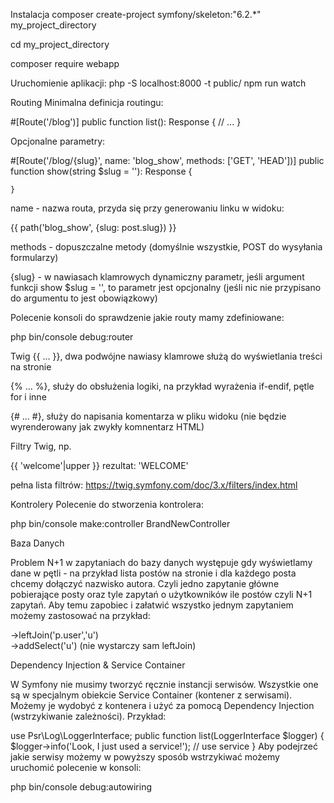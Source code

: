

Instalacja
composer create-project symfony/skeleton:"6.2.*" my_project_directory

cd my_project_directory

composer require webapp


Uruchomienie aplikacji: 
php -S localhost:8000 -t public/
npm run watch




Routing
Minimalna definicja routingu:

#[Route('/blog')]
    public function list(): Response
    {
        // ...
    }
   

Opcjonalne parametry:

#[Route('/blog/{slug}', name: 'blog_show', methods: ['GET', 'HEAD'])]
    public function show(string $slug = ''): Response
    {
        
    }
 

name - nazwa routa, przyda się przy generowaniu linku w widoku:

{{ path('blog_show', {slug: post.slug}) }}

methods - dopuszczalne metody (domyślnie wszystkie, POST do wysyłania formularzy)

{slug} - w nawiasach klamrowych dynamiczny parametr, jeśli argument funkcji show $slug = '', to parametr jest opcjonalny (jeśli nic nie przypisano do argumentu to jest obowiązkowy)

 

Polecenie konsoli do sprawdzenie jakie routy mamy zdefiniowane:

php bin/console debug:router





Twig
{{ ... }}, dwa podwójne nawiasy klamrowe służą do wyświetlania treści na stronie

{% ... %}, służy do obsłużenia logiki, na przykład wyrażenia if-endif, pętle for i inne

{# ... #}, służy do napisania komentarza w pliku widoku (nie będzie wyrenderowany jak zwykły komnentarz HTML)





Filtry Twig, np.

{{ 'welcome'|upper }}  rezultat: 'WELCOME'

pełna lista filtrów: https://twig.symfony.com/doc/3.x/filters/index.html





Kontrolery
Polecenie do stworzenia kontrolera:

php bin/console make:controller BrandNewController







Baza Danych


Problem N+1 w zapytaniach do bazy danych występuje gdy wyświetlamy dane w pętli - na przykład lista postów na stronie i dla każdego posta chcemy dołączyć nazwisko autora. Czyli jedno zapytanie główne pobierające posty oraz tyle zapytań o użytkowników ile postów czyli N+1 zapytań. Aby temu zapobiec i załatwić wszystko jednym zapytaniem możemy zastosować na przykład:

->leftJoin('p.user','u')  
->addSelect('u')
(nie wystarczy sam leftJoin)







Dependency Injection & Service Container


W Symfony nie musimy tworzyć ręcznie instancji serwisów. Wszystkie one są w specjalnym obiekcie Service Container (kontener z serwisami). Możemy je wydobyć z kontenera i użyć za pomocą Dependency Injection (wstrzykiwanie zależności). Przykład:



use Psr\Log\LoggerInterface;
public function list(LoggerInterface $logger) {
	 $logger->info('Look, I just used a service!'); // use service
}
Aby podejrzeć jakie serwisy możemy w powyższy sposób wstrzykiwać możemy uruchomić polecenie w konsoli:

php bin/console debug:autowiring